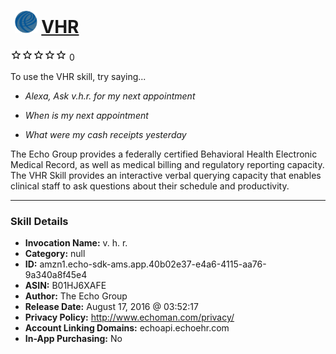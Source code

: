# &nbsp;<img src="skill_icon" alt="VHR icon" width="36"> [VHR](http://alexa.amazon.com/#skills/amzn1.echo-sdk-ams.app.40b02e37-e4a6-4115-aa76-9a340a8f45e4)
![0 stars](../../images/ic_star_border_black_18dp_1x.png)![0 stars](../../images/ic_star_border_black_18dp_1x.png)![0 stars](../../images/ic_star_border_black_18dp_1x.png)![0 stars](../../images/ic_star_border_black_18dp_1x.png)![0 stars](../../images/ic_star_border_black_18dp_1x.png) 0

To use the VHR skill, try saying...

* *Alexa, Ask v.h.r. for my next appointment*

* *When is my next appointment*

* *What were my cash receipts yesterday*

The Echo Group provides a federally certified Behavioral Health Electronic Medical Record, as well as medical billing and regulatory reporting capacity. The VHR Skill provides an interactive verbal querying capacity that enables clinical staff to ask questions about their schedule and productivity.

***

### Skill Details

* **Invocation Name:** v. h. r.
* **Category:** null
* **ID:** amzn1.echo-sdk-ams.app.40b02e37-e4a6-4115-aa76-9a340a8f45e4
* **ASIN:** B01HJ6XAFE
* **Author:** The Echo Group
* **Release Date:** August 17, 2016 @ 03:52:17
* **Privacy Policy:** http://www.echoman.com/privacy/
* **Account Linking Domains:** echoapi.echoehr.com
* **In-App Purchasing:** No
